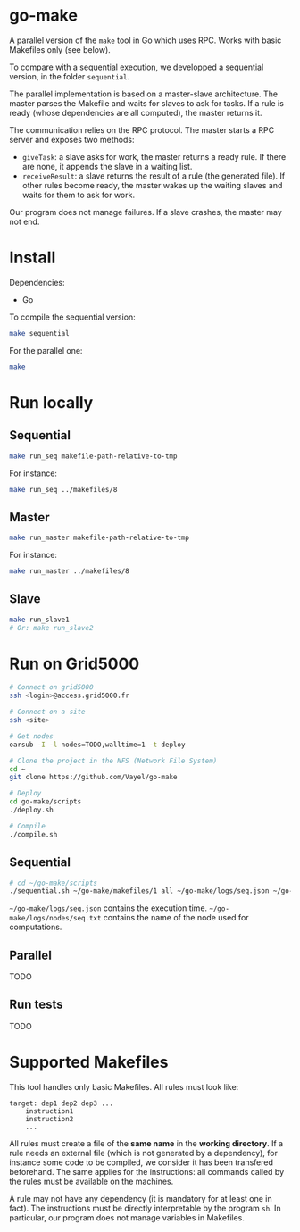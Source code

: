 # go-make

A parallel version of the `make` tool in Go which uses RPC. Works with
basic Makefiles only (see below).

To compare with a sequential execution, we developped a sequential version, in
the folder `sequential`.

The parallel implementation is based on a master-slave architecture. The master
parses the Makefile and waits for slaves to ask for tasks. If a rule is ready
(whose dependencies are all computed), the master returns it.

The communication relies on the RPC protocol. The master starts a RPC server and
exposes two methods:

* `giveTask`: a slave asks for work, the master returns a ready rule. If there
are none, it appends the slave in a waiting list.
* `receiveResult`: a slave returns the result of a rule (the generated file). If
other rules become ready, the master wakes up the waiting slaves and waits for
them to ask for work.

Our program does not manage failures. If a slave crashes, the master may not
end.

# Install

Dependencies:

* Go

To compile the sequential version:

```bash
make sequential
```

For the parallel one:

```bash
make
```

# Run locally

## Sequential

```bash
make run_seq makefile-path-relative-to-tmp
```

For instance:

```bash
make run_seq ../makefiles/8
```

## Master

```bash
make run_master makefile-path-relative-to-tmp
```

For instance:

```bash
make run_master ../makefiles/8
```

## Slave

```bash
make run_slave1
# Or: make run_slave2
```

# Run on Grid5000

```bash
# Connect on grid5000
ssh <login>@access.grid5000.fr

# Connect on a site
ssh <site>

# Get nodes
oarsub -I -l nodes=TODO,walltime=1 -t deploy

# Clone the project in the NFS (Network File System)
cd ~
git clone https://github.com/Vayel/go-make

# Deploy
cd go-make/scripts
./deploy.sh

# Compile
./compile.sh
```

## Sequential

```bash
# cd ~/go-make/scripts
./sequential.sh ~/go-make/makefiles/1 all ~/go-make/logs/seq.json ~/go-make/logs/nodes/seq.txt
```

`~/go-make/logs/seq.json` contains the execution time. `~/go-make/logs/nodes/seq.txt`
contains the name of the node used for computations.

## Parallel

TODO

## Run tests

TODO

# Supported Makefiles

This tool handles only basic Makefiles. All rules must look like:

```
target: dep1 dep2 dep3 ...
	instruction1
	instruction2
	...
```

All rules must create a file of the **same name** in the **working directory**. If a rule needs an
external file (which is not generated by a dependency), for instance some code
to be compiled, we consider it has been transfered beforehand. The same applies
for the instructions: all commands called by the rules must be available on
the machines.

A rule may not have any dependency (it is mandatory for at least one in fact). The
instructions must be directly interpretable by the program `sh`. In particular,
our program does not manage variables in Makefiles.
